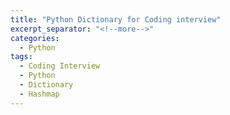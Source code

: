 ```yaml
---
title: "Python Dictionary for Coding interview"
excerpt_separator: "<!--more-->"
categories:
  - Python
tags:
  - Coding Interview
  - Python
  - Dictionary
  - Hashmap
---
```

